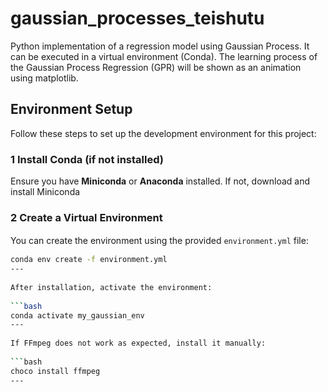 # gaussian_processes_teishutu
Python implementation of a regression model using Gaussian Process. It can be executed in a virtual environment (Conda).
The learning process of the Gaussian Process Regression (GPR) will be shown as an animation using matplotlib.

## Environment Setup

Follow these steps to set up the development environment for this project:

### 1 Install Conda (if not installed)
Ensure you have **Miniconda** or **Anaconda** installed. If not, download and install Miniconda

### 2️ Create a Virtual Environment
You can create the environment using the provided `environment.yml` file:
　
```bash
conda env create -f environment.yml
---
　
After installation, activate the environment:
　
```bash
conda activate my_gaussian_env
---
　
If FFmpeg does not work as expected, install it manually:
　
```bash
choco install ffmpeg
---
　
